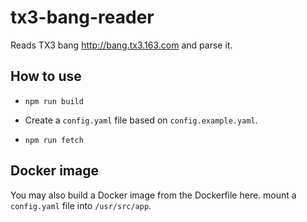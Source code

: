 # tx3-bang-reader
Reads TX3 bang http://bang.tx3.163.com and parse it.

## How to use

* `npm run build`

* Create a `config.yaml` file based on `config.example.yaml`.

* `npm run fetch`

## Docker image

You may also build a Docker image from the Dockerfile here. mount a `config.yaml` file into `/usr/src/app`.